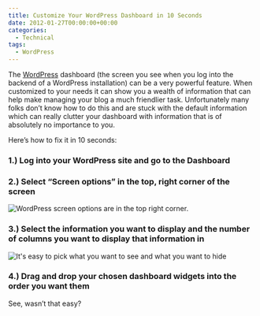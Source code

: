 ```yaml
---
title: Customize Your WordPress Dashboard in 10 Seconds
date: 2012-01-27T00:00:00+00:00
categories:
  - Technical
tags:
  - WordPress
---
```


The [WordPress](http://wordpress.org "WordPress") dashboard (the screen you see when you log into the backend of a WordPress installation) can be a very powerful feature. When customized to your needs it can show you a wealth of information that can help make managing your blog a much friendlier task. Unfortunately many folks don’t know how to do this and are stuck with the default information which can really clutter your dashboard with information that is of absolutely no importance to you.

Here’s how to fix it in 10 seconds:

### 1.) Log into your WordPress site and go to the Dashboard

### 2.) Select “Screen options” in the top, right corner of the screen

![WordPress screen options are in the top right corner.](/images/2012/01/WordPress-dashboard.jpg "WordPress screen options are in the top right corner.")

### 3.) Select the information you want to display and the number of columns you want to display that information in

![It's easy to pick what you want to see and what you want to hide](/images/2012/01/Wordpress-Dashboard-options-350x41-1.jpg "It's easy to pick what you want to see and what you want to hide")

### 4.) Drag and drop your chosen dashboard widgets into the order you want them

See, wasn’t that easy?